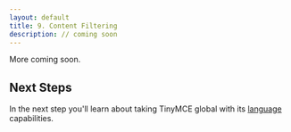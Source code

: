 ```yaml
---
layout: default
title: 9. Content Filtering
description: // coming soon
---
```


More coming soon.

## Next Steps

In the next step you'll learn about taking TinyMCE global with its [language](../tinymce-in-your-language/) capabilities.
